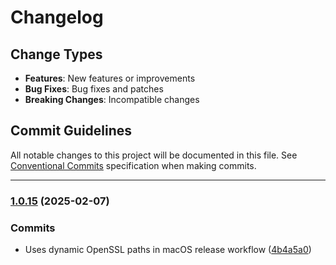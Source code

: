 # Changelog

## Change Types

- **Features**: New features or improvements
- **Bug Fixes**: Bug fixes and patches
- **Breaking Changes**: Incompatible changes

## Commit Guidelines

All notable changes to this project will be documented in this file. See [Conventional Commits](https://www.conventionalcommits.org/) specification when making commits.

---
### [1.0.15](https://github.com/sichang824/RustyTag/compare/1.0.14...1.0.15) (2025-02-07)

### Commits

* Uses dynamic OpenSSL paths in macOS release workflow ([4b4a5a0](https://github.com/sichang824/RustyTag/commit/4b4a5a0299ca0ae591a0795d1b3024419e41911f))

